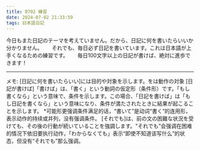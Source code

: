```yaml
---
title: 0702 練習
date: 2024-07-02 21:33:59
tags: 日本語日記
---
```

今日もまた日記のテーマを考えていません。だから、日記に何を書いたらいいか分かりません。　　
それでも、毎日必ず日記を書いています。これは日本語が上手くなるための練習です。　　
毎日100文字以上の日記が書けば、絶対に進歩できます！

***
メモ:
[日記に何を書いたらいい]には目的や対象を示します。をは動作の対象
[日記が書けば]「書けば」は、「書く」という動詞の仮定形（条件形）です。「もし書くなら」という意味で、条件を示します。この場合、「日記を書けば」は「もし日記を書くなら」という意味になり、条件が満たされたときに結果が起こることを示します。
*可能形更强调条件满足的话，“書いて”是动词“書く”的连用形，表示动作的持续或并列，没有强调条件。
[それでも]は、前の文の困難な状況を受けても、その後の行動が続いていることを強調します。"それでも”会强调在困难的情况下依旧要执行动作，「わからなくても」表示“即使不知道该写什么”的状态，但没有“それでも”那么强调。